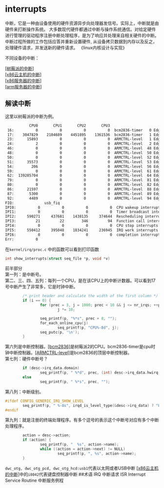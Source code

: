 interrupts
===========
中断，它是一种由设备使用的硬件资源异步向处理器发信号。实际上，中断就是由硬件来打断操作系统。
大多数现代硬件都通过中断与操作系统通信。对给定硬件进行管理的驱动程序注册中断处理程序，是为了响应并处理来自相关硬件的中断。中断过程所做的工作包括应答并重新设置硬件, 从设备拷贝数据到内存以及反之，处理硬件请求，并发送新的硬件请求。
《linux内核设计与实现》

不同设备的中断：

[[树莓派的中断]](resources/pi.proc.interrupts.md)  
[[x86云主机的中断]](resources/cloud.proc.interrupts.md)  
[[x86服务器的中断]](resources/x86.proc.interrupts.md)  
[[arm服务器的中断]](resources/arm.proc.interrupts.md)


## 解读中断
这里以树莓派的中断为例。  
```txt
           CPU0       CPU1       CPU2       CPU3       
 16:          0          0          0          0  bcm2836-timer   0 Edge      arch_timer
 17:    3047829    2104689    4451895    1361536  bcm2836-timer   1 Edge      arch_timer
 23:      15893          0          0          0  ARMCTRL-level   1 Edge      3f00b880.mailbox
 24:          2          0          0          0  ARMCTRL-level   2 Edge      VCHIQ doorbell
 46:          0          0          0          0  ARMCTRL-level  48 Edge      bcm2708_fb dma
 48:          0          0          0          0  ARMCTRL-level  50 Edge      DMA IRQ
 50:          0          0          0          0  ARMCTRL-level  52 Edge      DMA IRQ
 51:      35573          0          0          0  ARMCTRL-level  53 Edge      DMA IRQ
 54:        206          0          0          0  ARMCTRL-level  56 Edge      DMA IRQ
 59:          0          0          0          0  ARMCTRL-level  61 Edge      bcm2835-auxirq
 62:  139285704          0          0          0  ARMCTRL-level  64 Edge      dwc_otg, dwc_otg_pcd, dwc_otg_hcd:usb1
 79:          0          0          0          0  ARMCTRL-level  81 Edge      3f200000.gpio:bank0
 80:          0          0          0          0  ARMCTRL-level  82 Edge      3f200000.gpio:bank1
 86:      21597          0          0          0  ARMCTRL-level  88 Edge      mmc0
 87:       5300          0          0          0  ARMCTRL-level  89 Edge      uart-pl011
 92:       4489          0          0          0  ARMCTRL-level  94 Edge      mmc1
FIQ:              usb_fiq
IPI0:          0          0          0          0  CPU wakeup interrupts
IPI1:          0          0          0          0  Timer broadcast interrupts
IPI2:     590271     437681    1438135     374644  Rescheduling interrupts
IPI3:         21         22        346         94  Function call interrupts
IPI4:          0          0          0          0  CPU stop interrupts
IPI5:     550412     395048    1834241     236945  IRQ work interrupts
IPI6:          0          0          0          0  completion interrupts
Err:          0
```

在`kernel/irq/proc.c` 中的函数可以看到打印函数
```c
int show_interrupts(struct seq_file *p, void *v)
```
前半部分  
第一列：是中断号。  
第二、三、四、五列：每列一个CPU，是在该CPU上的中断计数器。可以看到17号中断产生了非常多，它是时钟中断。  
```c
        /* print header and calculate the width of the first column */
        if (i == 0) {
                for (prec = 3, j = 1000; prec < 10 && j <= nr_irqs; ++prec)
                        j *= 10;

                seq_printf(p, "%*s", prec + 8, "");
                for_each_online_cpu(j)
                        seq_printf(p, "CPU%-8d", j);
                seq_putc(p, '\n');
        }

```
第六列是中断控制器。[[bcm2836]](https://www.raspberrypi.org/documentation/hardware/raspberrypi/bcm2836/README.md)是树莓派2的CPU。bcm2836-timer是cpu时钟中断控制器。[[ARMCTRL-level]](https://www.kernel.org/doc/Documentation/devicetree/bindings/interrupt-controller/brcm%2Cbcm2835-armctrl-ic.txt)是bcm2836的顶层中断控制器。  
第七列：硬件中断号？
```c
        if (desc->irq_data.domain)
                seq_printf(p, " %*d", prec, (int) desc->irq_data.hwirq);
        else
                seq_printf(p, " %*s", prec, "");
```
第八列：中断级别。
```c
#ifdef CONFIG_GENERIC_IRQ_SHOW_LEVEL
        seq_printf(p, " %-8s", irqd_is_level_type(&desc->irq_data) ? "Level" : "Edge");
#endif
```
第九列：就是注册的终端处理程序。有多个逗号的表示这个中断号对应有多个中断处理程序。
```c
        action = desc->action;
        if (action) {
                seq_printf(p, "  %s", action->name);
                while ((action = action->next) != NULL)
                        seq_printf(p, ", %s", action->name);
        }

```
`dwc_otg, dwc_otg_pcd, dwc_otg_hcd:usb1`代表以太网或者USB中断
[[x86云主机的中断]](resources/cloud.proc.interrupts.md)中的`i8042`代表键盘控制器中断
##术语
IRQ 中断请求
ISR Interrupt Service Routine 中断服务例程